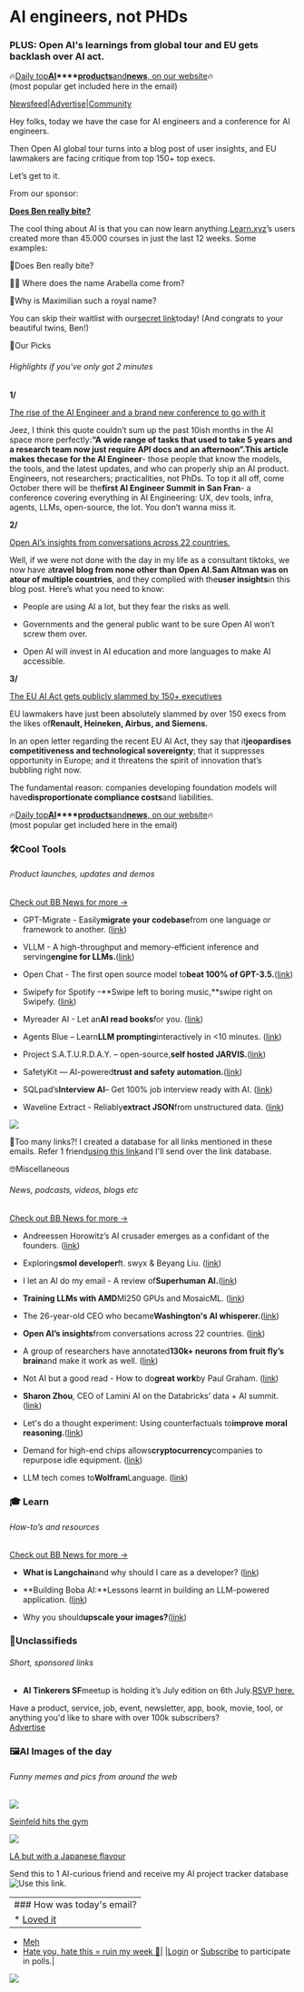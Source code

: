 # AI engineers, not PHDs

### PLUS: Open AI's learnings from global tour and EU gets backlash over AI act.

🔥[Daily top](https://news.bensbites.co/?utm_source=bensbites\&utm_medium=referral\&utm_campaign=ai-engineers-not-phds)**[AI](https://news.bensbites.co/?utm_source=bensbites\&utm_medium=referral\&utm_campaign=ai-engineers-not-phds)\*\*\*\*[products](https://news.bensbites.co/?utm_source=bensbites\&utm_medium=referral\&utm_campaign=ai-engineers-not-phds)**[and](https://news.bensbites.co/?utm_source=bensbites\&utm_medium=referral\&utm_campaign=ai-engineers-not-phds)**[news](https://news.bensbites.co/?utm_source=bensbites\&utm_medium=referral\&utm_campaign=ai-engineers-not-phds)**[, on our website](https://news.bensbites.co/?utm_source=bensbites\&utm_medium=referral\&utm_campaign=ai-engineers-not-phds)🔥\
(most popular get included here in the email)

[Newsfeed](https://news.bensbites.co/?utm_source=bensbites\&utm_medium=referral\&utm_campaign=ai-engineers-not-phds)|[Advertise](https://sponsor.bensbites.co/?utm_source=bensbites\&utm_medium=referral\&utm_campaign=ai-engineers-not-phds)|[Community](https://discord.gg/qd92NKjDdE?utm_source=bensbites\&utm_medium=referral\&utm_campaign=ai-engineers-not-phds)

Hey folks, today we have the case for AI engineers and a conference for AI engineers.

Then Open AI global tour turns into a blog post of user insights, and EU lawmakers are facing critique from top 150+ top execs.

Let’s get to it.

From our sponsor:

**[Does Ben really bite?](https://www.learn.xyz/secret?r=ben615\&utm_source=bensbites\&utm_medium=referral\&utm_campaign=ai-engineers-not-phds)**

The cool thing about AI is that you can now learn anything.[Learn.xyz](https://www.learn.xyz/secret?r=ben615\&utm_source=bensbites\&utm_medium=referral\&utm_campaign=ai-engineers-not-phds)’s users created more than 45.000 courses in just the last 12 weeks. Some examples:

🫦Does Ben really bite?

👸🏼 Where does the name Arabella come from?

👑Why is Maximilian such a royal name?

You can skip their waitlist with our[secret link](https://www.learn.xyz/secret?r=ben615\&utm_source=bensbites\&utm_medium=referral\&utm_campaign=ai-engineers-not-phds)today! (And congrats to your beautiful twins, Ben!)

🤌Our Picks

###### Highlights if you've only got 2 minutes

**1/**

[The rise of the AI Engineer and a brand new conference to go with it](https://www.latent.space/p/ai-engineer?utm_source=bensbites\&utm_medium=referral\&utm_campaign=ai-engineers-not-phds)

Jeez, I think this quote couldn’t sum up the past 10ish months in the AI space more perfectly:**“A wide range of tasks that used to take 5 years and a research team now just require API docs and an afternoon”.**This article makes the**case for the AI Engineer**- those people that know the models, the tools, and the latest updates, and who can properly ship an AI product. Engineers, not researchers; practicalities, not PhDs. To top it all off, come October there will be the**first AI Engineer Summit in San Fran**- a conference covering everything in AI Engineering: UX, dev tools, infra, agents, LLMs, open-source, the lot. You don’t wanna miss it.

**2/**

[Open AI’s insights from conversations across 22 countries.](https://openai.com/blog/insights-from-global-conversations?utm_source=bensbites\&utm_medium=referral\&utm_campaign=ai-engineers-not-phds)

Well, if we were not done with the day in my life as a consultant tiktoks, we now have a**travel blog from none other than Open AI.**Sam Altman was on a**tour of multiple countries**, and they complied with the**user insights**in this blog post. Here’s what you need to know:

- People are using AI a lot, but they fear the risks as well.

- Governments and the general public want to be sure Open AI won’t screw them over.

- Open AI will invest in AI education and more languages to make AI accessible.

**3/**

[The EU AI Act gets publicly slammed by 150+ executives](https://www.theverge.com/2023/6/30/23779611/eu-ai-act-open-letter-artificial-intelligence-regulation-renault-siemens?utm_source=bensbites\&utm_medium=referral\&utm_campaign=ai-engineers-not-phds)

EU lawmakers have just been absolutely slammed by over 150 execs from the likes of**Renault, Heineken, Airbus, and Siemens.**

In an open letter regarding the recent EU AI Act, they say that it**jeopardises competitiveness and technological sovereignty**; that it suppresses opportunity in Europe; and it threatens the spirit of innovation that’s bubbling right now.

The fundamental reason: companies developing foundation models will have**disproportionate compliance costs**and liabilities.

🔥[Daily top](https://news.bensbites.co/?utm_source=bensbites\&utm_medium=referral\&utm_campaign=ai-engineers-not-phds)**[AI](https://news.bensbites.co/?utm_source=bensbites\&utm_medium=referral\&utm_campaign=ai-engineers-not-phds)\*\*\*\*[products](https://news.bensbites.co/?utm_source=bensbites\&utm_medium=referral\&utm_campaign=ai-engineers-not-phds)**[and](https://news.bensbites.co/?utm_source=bensbites\&utm_medium=referral\&utm_campaign=ai-engineers-not-phds)**[news](https://news.bensbites.co/?utm_source=bensbites\&utm_medium=referral\&utm_campaign=ai-engineers-not-phds)**[, on our website](https://news.bensbites.co/?utm_source=bensbites\&utm_medium=referral\&utm_campaign=ai-engineers-not-phds)🔥\
(most popular get included here in the email)

### 🛠️Cool Tools

###### Product launches, updates and demos

[Check out BB News for more →](https://news.bensbites.co/?utm_source=bensbites\&utm_medium=referral\&utm_campaign=ai-engineers-not-phds)

- GPT-Migrate - Easily**migrate your codebase**from one language or framework to another. ([link](https://github.com/0xpayne/gpt-migrate?utm_source=bensbites\&utm_medium=referral\&utm_campaign=ai-engineers-not-phds))

- VLLM - A high-throughput and memory-efficient inference and serving**engine for LLMs.**([link](https://github.com/vllm-project/vllm?utm_source=bensbites\&utm_medium=referral\&utm_campaign=ai-engineers-not-phds))

- Open Chat - The first open source model to**beat 100% of GPT-3.5.**([link](https://twitter.com/yampeleg/status/1675165254144126978?utm_source=bensbites\&utm_medium=referral\&utm_campaign=ai-engineers-not-phds))

- Swipefy for Spotify –\*\*Swipe left to boring music,\*\*swipe right on Swipefy. ([link](https://swipefy.app/?utm_source=bensbites\&utm_medium=referral\&utm_campaign=ai-engineers-not-phds))

- Myreader AI - Let an**AI read books**for you. ([link](https://www.myreader.ai/?utm_source=bensbites\&utm_medium=referral\&utm_campaign=ai-engineers-not-phds))

- Agents Blue – Learn**LLM prompting**interactively in <10 minutes. ([link](http://www.agents.blue/?utm_source=bensbites\&utm_medium=referral\&utm_campaign=ai-engineers-not-phds))

- Project S.A.T.U.R.D.A.Y. – open-source,**self hosted JARVIS.**([link](https://github.com/GRVYDEV/S.A.T.U.R.D.A.Y?utm_source=bensbites\&utm_medium=referral\&utm_campaign=ai-engineers-not-phds))

- SafetyKit — AI-powered**trust and safety automation.**([link](https://www.getsafetykit.com/?utm_source=bensbites\&utm_medium=referral\&utm_campaign=ai-engineers-not-phds))

- SQLpad’s**Interview AI**– Get 100% job interview ready with AI. ([link](https://sqlpad.io/interview-ai/?utm_source=bensbites\&utm_medium=referral\&utm_campaign=ai-engineers-not-phds))

- Waveline Extract - Reliably**extract JSON**from unstructured data. ([link](https://waveline.ai/extract?utm_source=bensbites\&utm_medium=referral\&utm_campaign=ai-engineers-not-phds))

![](https://media.beehiiv.com/cdn-cgi/image/fit=scale-down,format=auto,onerror=redirect,quality=80/uploads/asset/file/ca7f6075-d0c3-4f33-bb83-ebc649dcae92/image.png)

👋Too many links?! I created a database for all links mentioned in these emails. Refer 1 friend[using this link](https://www.bensbites.co/subscribe?ref=PLACEHOLDER)and I'll send over the link database.

🤓Miscellaneous

###### News, podcasts, videos, blogs etc

[Check out BB News for more →](https://news.bensbites.co/?utm_source=bensbites\&utm_medium=referral\&utm_campaign=ai-engineers-not-phds)

- Andreessen Horowitz’s AI crusader emerges as a confidant of the founders. ([link](https://www.theinformation.com/articles/andreessen-horowitzs-ai-crusader?utm_source=bensbites\&utm_medium=referral\&utm_campaign=ai-engineers-not-phds))

- Exploring**smol developer**ft. swyx & Beyang Liu. ([link](https://www.youtube.com/watch?v=aFOnU4g07Cs\&utm_source=bensbites\&utm_medium=referral\&utm_campaign=ai-engineers-not-phds))

- I let an AI do my email - A review of**Superhuman AI.**([link](https://every.to/chain-of-thought/ai-can-do-my-email-now?utm_source=bensbites\&utm_medium=referral\&utm_campaign=ai-engineers-not-phds))

- **Training LLMs with AMD**MI250 GPUs and MosaicML. ([link](https://www.mosaicml.com/blog/amd-mi250?utm_source=bensbites\&utm_medium=referral\&utm_campaign=ai-engineers-not-phds))

- The 26-year-old CEO who became**Washington's AI whisperer.**([link](https://www.semafor.com/article/06/30/2023/the-26-year-old-ceo-who-became-washingtons-ai-whisperer?utm_source=bensbites\&utm_medium=referral\&utm_campaign=ai-engineers-not-phds))

- **Open AI’s insights**from conversations across 22 countries. ([link](https://openai.com/blog/insights-from-global-conversations?utm_source=bensbites\&utm_medium=referral\&utm_campaign=ai-engineers-not-phds))

- A group of researchers have annotated**130k+ neurons from fruit fly’s brain**and make it work as well. ([link](https://twitter.com/sdorkenw/status/1674859033076072448?utm_source=bensbites\&utm_medium=referral\&utm_campaign=ai-engineers-not-phds))

- Not AI but a good read - How to do**great work**by Paul Graham. ([link](http://paulgraham.com/greatwork.html?utm_source=bensbites\&utm_medium=referral\&utm_campaign=ai-engineers-not-phds))

- **Sharon Zhou**, CEO of Lamini AI on the Databricks’ data + AI summit. ([link](https://www.youtube.com/watch?v=NAPZhZAQzk0\&utm_source=bensbites\&utm_medium=referral\&utm_campaign=ai-engineers-not-phds))

- Let's do a thought experiment: Using counterfactuals to**improve moral reasoning.**([link](https://arxiv.org/abs/2306.14308?utm_source=bensbites\&utm_medium=referral\&utm_campaign=ai-engineers-not-phds))

- Demand for high-end chips allows**cryptocurrency**companies to repurpose idle equipment. ([link](https://www.wsj.com/articles/crypto-miners-seek-a-new-life-in-ai-boom-after-an-implosion-in-mining-92a181fd?st=drrf8ycerjubzis\&reflink=desktopwebshare_permalink))

- LLM tech comes to**Wolfram**Language. ([link](https://writings.stephenwolfram.com/2023/06/llm-tech-and-a-lot-more-version-13-3-of-wolfram-language-and-mathematica/?utm_source=bensbites\&utm_medium=referral\&utm_campaign=ai-engineers-not-phds))

### 🎓 Learn

###### How-to’s and resources

[Check out BB News for more →](https://news.bensbites.co/?utm_source=bensbites\&utm_medium=referral\&utm_campaign=ai-engineers-not-phds)

- **What is Langchain**and why should I care as a developer? ([link](https://logankilpatrick.medium.com/what-is-langchain-and-why-should-i-care-as-a-developer-b2d952c42b28?utm_source=bensbites\&utm_medium=referral\&utm_campaign=ai-engineers-not-phds))

- \*\*Building Boba AI:\*\*Lessons learnt in building an LLM-powered application. ([link](https://martinfowler.com/articles/building-boba.html?utm_source=bensbites\&utm_medium=referral\&utm_campaign=ai-engineers-not-phds))

- Why you should**upscale your images?**([link](https://nejcsusec.beehiiv.com/p/upscale-images?utm_source=bensbites\&utm_medium=referral\&utm_campaign=ai-engineers-not-phds))

### 📰Unclassifieds

###### Short, sponsored links

- **AI Tinkerers SF**meetup is holding it’s July edition on 6th July.[RSVP here.](https://sf.tinkerer.ai/p/ai-tinkerers-sf-july-6th-rsvp-required?utm_source=bensbites\&utm_medium=referral\&utm_campaign=ai-engineers-not-phds)

Have a product, service, job, event, newsletter, app, book, movie, tool, or anything you'd like to share with over 100k subscribers?\
[Advertise](https://sponsor.bensbites.co/?utm_source=bensbites\&utm_medium=referral\&utm_campaign=ai-engineers-not-phds)

### 🖼AI Images of the day

###### Funny memes and pics from around the web

![](https://media.beehiiv.com/cdn-cgi/image/fit=scale-down,format=auto,onerror=redirect,quality=80/uploads/asset/file/4a1bc9e0-631c-4996-a371-aabe095a5cfc/image.png)

[Seinfeld hits the gym](https://www.reddit.com/r/midjourney/comments/14opscb/seinfeld_the_dumbbell_dispute/?utm_source=bensbites\&utm_medium=referral\&utm_campaign=ai-engineers-not-phds)

![](https://media.beehiiv.com/cdn-cgi/image/fit=scale-down,format=auto,onerror=redirect,quality=80/uploads/asset/file/72116cee-adf9-40af-a232-99ad2256958c/image.png)

[LA but with a Japanese flavour](https://www.reddit.com/r/midjourney/comments/14oxyso/japanese_los_angeles/?utm_source=bensbites\&utm_medium=referral\&utm_campaign=ai-engineers-not-phds)

Send this to 1 AI-curious friend and receive my AI project tracker database![Use this link.](https://flight.beehiiv.net/v2/clicks/eyJhbGciOiJIUzI1NiIsInR5cCI6IkpXVCJ9.eyJ1cmwiOiJodHRwczovL3d3dy5iZW5zYml0ZXMuY28vc3Vic2NyaWJlP3JlZj1QTEFDRUhPTERFUiIsInBvc3RfaWQiOiJiNmYzMzJmNi0zMTVjLTRlYzAtYTE4Mi0zMjMzZThmNjBjOGIiLCJwdWJsaWNhdGlvbl9pZCI6IjQ0N2Y2ZTYwLWUzNmEtNDY0Mi1iNmY4LTQ2YmViMTkwNDVlYyIsInZpc2l0X3Rva2VuIjoiNGMyMDZlYmYtMmJlZS00ZWUzLTg1YmQtZjBjODQzZjY0MDU1IiwiaWF0IjoxNjg4NDMyNDA4LjMxMywiaXNzIjoib3JjaGlkIn0.nn40FOQv9OBau554YyO5ky0dV3qOL5GHt_QSD9MZEZ0)

||
|:---|
|### How was today's email?|
|\* [Loved it](https://www.bensbites.co/login)

- [Meh](https://www.bensbites.co/login)
- [Hate you, hate this = ruin my week 🥹](https://www.bensbites.co/login)|
  |[Login](https://www.bensbites.co/login) or [Subscribe](https://www.bensbites.co/subscribe) to participate in polls.|

![](https://media.beehiiv.com/cdn-cgi/image/fit=scale-down,format=auto,onerror=redirect,quality=80/uploads/asset/file/1310d519-abf4-4f92-9bc3-cb3b0e6fed78/Screenshot_2022-12-13_at_14.55.58.png)
